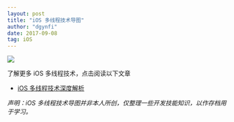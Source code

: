 ```yaml
---
layout: post
title: "iOS 多线程技术导图"
author: "dgynfi"
date: 2017-09-08
tag: iOS
---
```



![](https://dgynfi.github.io/images/objc_thread/objc_thread_detailsum.png)


了解更多 iOS 多线程技术，点击阅读以下文章

* [iOS 多线程技术深度解析](https://dgynfi.github.io/2017/09/02/deep-analysis-of-multi-threading-technology-in-iOS.md)

 *声明：iOS 多线程技术导图并非本人所创，仅整理一些开发技能知识，以作存档用于学习。*
